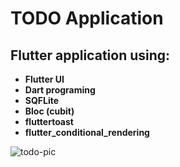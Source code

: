 # TODO Application


## Flutter application using:

- **Flutter UI**
- **Dart programing**
- **SQFLite**
- **Bloc (cubit)**
- **fluttertoast**
- **flutter_conditional_rendering**

![todo-pic](https://user-images.githubusercontent.com/92161296/184412793-51a2ddff-4ca0-41e3-9190-385c9a3a3419.png)

 
